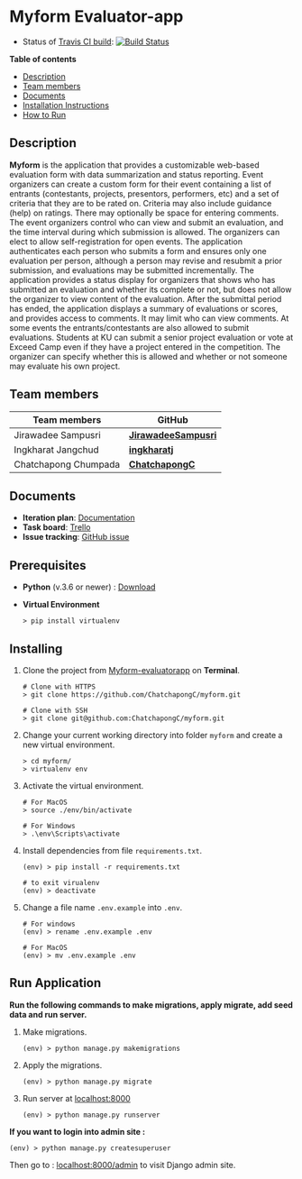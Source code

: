 # Myform Evaluator-app

- Status of [Travis CI build](https://travis-ci.com/ChatchapongC/myform): [![Build Status](https://travis-ci.com/ChatchapongC/myform.svg?branch=master)](https://travis-ci.com/ChatchapongC/myform)


**Table of contents**
- [Description](#description)
- [Team members](#team-members)
- [Documents](#documents)
- [Installation Instructions](#installation-instructions)
- [How to Run](#how-to-run)


## Description
**Myform** is the application that provides a customizable web-based evaluation form with data summarization and status reporting.  Event organizers can create a custom form for their event containing a list of entrants (contestants, projects, presentors, performers, etc) and a set of criteria that they are to be rated on. Criteria may also include guidance (help) on ratings.  There may optionally be space for entering comments.
The event organizers control who can view and submit an evaluation, and the time interval during which submission is allowed.  The organizers can elect to allow self-registration for open events.
The application authenticates each person who submits a form and ensures only one evaluation per person, although a person may revise and resubmit a prior submission, and evaluations may be submitted incrementally.  The application provides a status display for organizers that shows who has submitted an evaluation and whether its complete or not, but does not allow the organizer to view content of the evaluation. 
After the submittal period has ended, the application displays a summary of evaluations or scores, and provides access to comments.  It may limit who can view comments.
At some events the entrants/contestants are also allowed to submit evaluations. Students at KU can submit a senior project evaluation or vote at Exceed Camp even if they have a project entered in the competition.  The organizer can specify whether this is allowed and whether or not someone may evaluate his own project.


## Team members
Team members | GitHub  
-------------|--------
Jirawadee Sampusri| [**JirawadeeSampusri**](https://github.com/JirawadeeSampusri) 
Ingkharat Jangchud | [**ingkharatj**](https://github.com/ingkharatj) 
Chatchapong Chumpada | [**ChatchapongC**](https://github.com/ChatchapongC) 


## Documents
- **Iteration plan**: [Documentation](https://docs.google.com/document/d/1rDJOdz9LLVHhmFF3iuqE_Jmk5SodGcB1CdXmqaE_lXU/edit?ts=5da45a9b#bookmark=id.ubis0p7h5of7)
- **Task board**: [Trello](https://trello.com/b/3HD9FiRC)
- **Issue tracking**: [GitHub issue](https://github.com/ChatchapongC/myform/issues)


## Prerequisites
- **Python** (v.3.6 or newer) : [Download](https://www.python.org/downloads/)

- **Virtual Environment**
    ```shell script
    > pip install virtualenv
    ```

## Installing 
1. Clone the project from [Myform-evaluatorapp](https://github.com/ChatchapongC/myform) on **Terminal**.
    ```shell script
    # Clone with HTTPS
    > git clone https://github.com/ChatchapongC/myform.git
   
    # Clone with SSH
    > git clone git@github.com:ChatchapongC/myform.git
    ```
2. Change your current working directory into folder `myform` and create a new virtual environment.
    ```shell script
    > cd myform/
    > virtualenv env
    ```
3. Activate the virtual environment.
    ```shell script
    # For MacOS
    > source ./env/bin/activate

    # For Windows
    > .\env\Scripts\activate
    ```
4. Install dependencies from file `requirements.txt`.
    ```shell script
    (env) > pip install -r requirements.txt
   
    # to exit virualenv
    (env) > deactivate
    ```
5. Change a file name `.env.example` into `.env`.
     ```shell script
    # For windows
    (env) > rename .env.example .env
     
    # For MacOS
    (env) > mv .env.example .env
    ```


## Run Application
**Run the following commands to make migrations, apply migrate, add seed data and run server.**
1. Make migrations.
    ```shell script
    (env) > python manage.py makemigrations
    ```
2. Apply the migrations.
    ```shell script
    (env) > python manage.py migrate
    ```
3. Run server at [localhost:8000](http://localhost:8000)
    ```shell script
    (env) > python manage.py runserver
    ```
   
**If you want to login into admin site :**
```shell script
(env) > python manage.py createsuperuser
```
Then go to : [localhost:8000/admin](http://localhost:8000/admin) to visit Django admin site.
